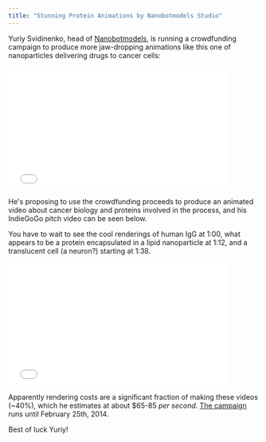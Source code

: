 ```yaml
---
title: "Stunning Protein Animations by Nanobotmodels Studio"
---
```


Yuriy Svidinenko, head of [Nanobotmodels](http://www.nanobotmodels.com/), is running a crowdfunding campaign to produce more jaw-dropping animations like this one of nanoparticles delivering drugs to cancer cells:

<iframe width="440" height="248" src="//www.youtube.com/embed/emEua2eJp1U" frameborder="0" allowfullscreen></iframe> 

 He's proposing to use the crowdfunding proceeds to produce an animated video about cancer biology and proteins involved in the process, and his IndieGoGo pitch video can be seen below.

You have to wait to see the cool renderings of human IgG at 1:00, what appears to be a protein encapsulated in a lipid nanoparticle at 1:12, and a translucent cell (a neuron?) starting at 1:38.


<iframe width="440" height="248" src="//www.youtube.com/embed/AmXLNIxz7ms" frameborder="0" allowfullscreen></iframe> 

Apparently rendering costs are a significant fraction of making these videos (~40%), which he estimates at about $65-85 *per second*. [The campaign](http://www.indiegogo.com/projects/how-cancer-develops-detailed-animation#!) runs until February 25th, 2014.

Best of luck Yuriy!  
